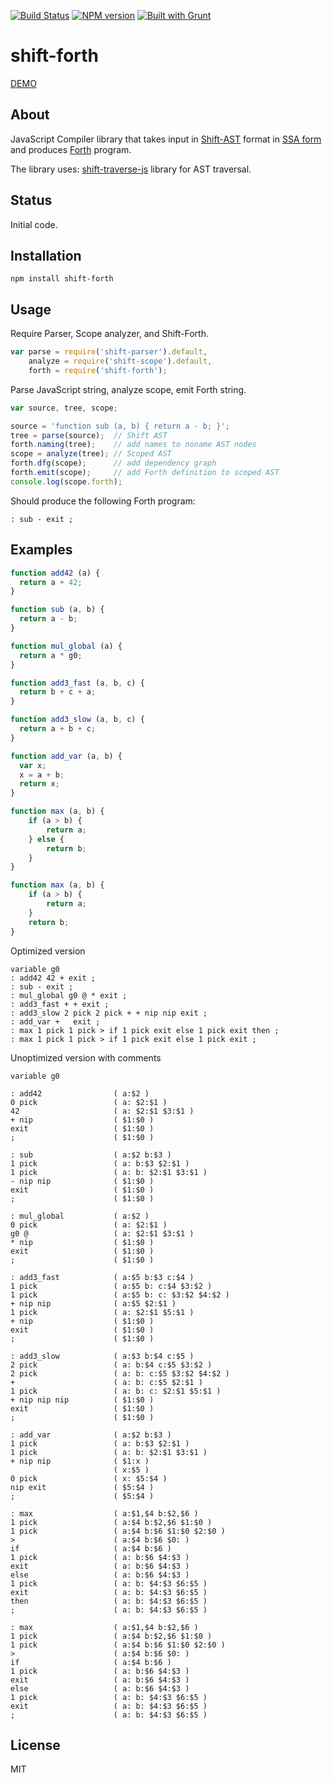 [![Build Status](https://travis-ci.org/drom/shift-forth.svg?branch=master)](https://travis-ci.org/drom/shift-forth)
[![NPM version](https://img.shields.io/npm/v/shift-forth.svg)](https://www.npmjs.org/package/shift-forth)
[![Built with Grunt](https://cdn.gruntjs.com/builtwith.png)](http://gruntjs.com/)

# shift-forth

[DEMO](http://drom.github.io/shift-forth/editor.html)

## About

JavaScript Compiler library that takes input in [Shift-AST](https://github.com/shapesecurity/shift-spec)
format in
[SSA form](http://en.wikipedia.org/wiki/Static_single_assignment_form)
and produces
[Forth](http://en.wikipedia.org/wiki/Forth_%28programming_language%29)
program.

The library uses:
[shift-traverse-js](https://github.com/Constellation/shift-traverse-js)
library for AST traversal.

## Status

Initial code.

## Installation

```
npm install shift-forth
```

## Usage

Require Parser, Scope analyzer, and Shift-Forth.

```js
var parse = require('shift-parser').default,
    analyze = require('shift-scope').default,
    forth = require('shift-forth');
```

Parse JavaScript string, analyze scope, emit Forth string.

```js
var source, tree, scope;

source = 'function sub (a, b) { return a - b; }';
tree = parse(source);  // Shift AST
forth.naming(tree);    // add names to noname AST nodes
scope = analyze(tree); // Scoped AST
forth.dfg(scope);      // add dependency graph
forth.emit(scope);     // add Forth definition to scoped AST
console.log(scope.forth);
```

Should produce the following Forth program:

```forth
: sub - exit ;
```

## Examples

```js
function add42 (a) {
  return a + 42;
}

function sub (a, b) {
  return a - b;
}

function mul_global (a) {
  return a * g0;
}

function add3_fast (a, b, c) {
  return b + c + a;
}

function add3_slow (a, b, c) {
  return a + b + c;
}

function add_var (a, b) {
  var x;
  x = a + b;
  return x;
}

function max (a, b) {
    if (a > b) {
        return a;
    } else {
        return b;
    }
}

function max (a, b) {
    if (a > b) {
        return a;
    }
    return b;
}
```

Optimized version

```forth
variable g0
: add42 42 + exit ;
: sub - exit ;
: mul_global g0 @ * exit ;
: add3_fast + + exit ;
: add3_slow 2 pick 2 pick + + nip nip exit ;
: add_var +   exit ;
: max 1 pick 1 pick > if 1 pick exit else 1 pick exit then ;
: max 1 pick 1 pick > if 1 pick exit else 1 pick exit ;
```

Unoptimized version with comments

```forth
variable g0

: add42                ( a:$2 )
0 pick                 ( a: $2:$1 )
42                     ( a: $2:$1 $3:$1 )
+ nip                  ( $1:$0 )
exit                   ( $1:$0 )
;                      ( $1:$0 )

: sub                  ( a:$2 b:$3 )
1 pick                 ( a: b:$3 $2:$1 )
1 pick                 ( a: b: $2:$1 $3:$1 )
- nip nip              ( $1:$0 )
exit                   ( $1:$0 )
;                      ( $1:$0 )

: mul_global           ( a:$2 )
0 pick                 ( a: $2:$1 )
g0 @                   ( a: $2:$1 $3:$1 )
* nip                  ( $1:$0 )
exit                   ( $1:$0 )
;                      ( $1:$0 )

: add3_fast            ( a:$5 b:$3 c:$4 )
1 pick                 ( a:$5 b: c:$4 $3:$2 )
1 pick                 ( a:$5 b: c: $3:$2 $4:$2 )
+ nip nip              ( a:$5 $2:$1 )
1 pick                 ( a: $2:$1 $5:$1 )
+ nip                  ( $1:$0 )
exit                   ( $1:$0 )
;                      ( $1:$0 )

: add3_slow            ( a:$3 b:$4 c:$5 )
2 pick                 ( a: b:$4 c:$5 $3:$2 )
2 pick                 ( a: b: c:$5 $3:$2 $4:$2 )
+                      ( a: b: c:$5 $2:$1 )
1 pick                 ( a: b: c: $2:$1 $5:$1 )
+ nip nip nip          ( $1:$0 )
exit                   ( $1:$0 )
;                      ( $1:$0 )

: add_var              ( a:$2 b:$3 )
1 pick                 ( a: b:$3 $2:$1 )
1 pick                 ( a: b: $2:$1 $3:$1 )
+ nip nip              ( $1:x )
                       ( x:$5 )
0 pick                 ( x: $5:$4 )
nip exit               ( $5:$4 )
;                      ( $5:$4 )

: max                  ( a:$1,$4 b:$2,$6 )
1 pick                 ( a:$4 b:$2,$6 $1:$0 )
1 pick                 ( a:$4 b:$6 $1:$0 $2:$0 )
>                      ( a:$4 b:$6 $0: )
if                     ( a:$4 b:$6 )
1 pick                 ( a: b:$6 $4:$3 )
exit                   ( a: b:$6 $4:$3 )
else                   ( a: b:$6 $4:$3 )
1 pick                 ( a: b: $4:$3 $6:$5 )
exit                   ( a: b: $4:$3 $6:$5 )
then                   ( a: b: $4:$3 $6:$5 )
;                      ( a: b: $4:$3 $6:$5 )

: max                  ( a:$1,$4 b:$2,$6 )
1 pick                 ( a:$4 b:$2,$6 $1:$0 )
1 pick                 ( a:$4 b:$6 $1:$0 $2:$0 )
>                      ( a:$4 b:$6 $0: )
if                     ( a:$4 b:$6 )
1 pick                 ( a: b:$6 $4:$3 )
exit                   ( a: b:$6 $4:$3 )
else                   ( a: b:$6 $4:$3 )
1 pick                 ( a: b: $4:$3 $6:$5 )
exit                   ( a: b: $4:$3 $6:$5 )
;                      ( a: b: $4:$3 $6:$5 )
```

## License

MIT
